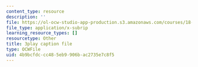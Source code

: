 ```yaml
---
content_type: resource
description: ''
file: https://ol-ocw-studio-app-production.s3.amazonaws.com/courses/18-01sc-single-variable-calculus-fall-2010/4b9bcfdccc485eb9906bac2735e7c8f5_4sTKcvYMNxk.vtt
file_type: application/x-subrip
learning_resource_types: []
resourcetype: Other
title: 3play caption file
type: OCWFile
uid: 4b9bcfdc-cc48-5eb9-906b-ac2735e7c8f5
---
```

